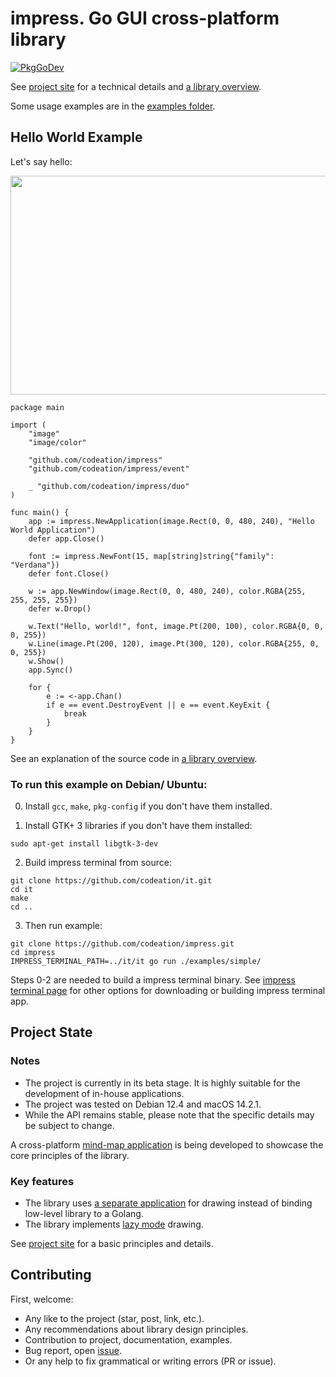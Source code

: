 # impress. Go GUI cross-platform library

[![PkgGoDev](https://pkg.go.dev/badge/github.com/codeation/impress)](https://pkg.go.dev/github.com/codeation/impress)

See [project site](https://codeation.github.io/impress/) for a technical details
and [a library overview](https://codeation.github.io/impress/library-overview.html).

Some usage examples are in the [examples folder](https://github.com/codeation/impress/tree/master/examples).

## Hello World Example

Let's say hello:

<img src="https://codeation.github.io/images/hello_small.png" width="545" height="350" />

```
package main

import (
    "image"
    "image/color"

    "github.com/codeation/impress"
    "github.com/codeation/impress/event"

    _ "github.com/codeation/impress/duo"
)

func main() {
    app := impress.NewApplication(image.Rect(0, 0, 480, 240), "Hello World Application")
    defer app.Close()

    font := impress.NewFont(15, map[string]string{"family": "Verdana"})
    defer font.Close()

    w := app.NewWindow(image.Rect(0, 0, 480, 240), color.RGBA{255, 255, 255, 255})
    defer w.Drop()

    w.Text("Hello, world!", font, image.Pt(200, 100), color.RGBA{0, 0, 0, 255})
    w.Line(image.Pt(200, 120), image.Pt(300, 120), color.RGBA{255, 0, 0, 255})
    w.Show()
    app.Sync()

    for {
        e := <-app.Chan()
        if e == event.DestroyEvent || e == event.KeyExit {
            break
        }
    }
}
```

See an explanation of the source code in [a library overview](https://codeation.github.io/impress/library-overview.html).

### To run this example on Debian/ Ubuntu:

0. Install `gcc`, `make`, `pkg-config` if you don't have them installed.

1. Install GTK+ 3 libraries if you don't have them installed:

```
sudo apt-get install libgtk-3-dev
```

2. Build impress terminal from source:

```
git clone https://github.com/codeation/it.git
cd it
make
cd ..
```

3. Then run example:

```
git clone https://github.com/codeation/impress.git
cd impress
IMPRESS_TERMINAL_PATH=../it/it go run ./examples/simple/
```

Steps 0-2 are needed to build a impress terminal binary. See [impress terminal page](https://codeation.github.io/impress/it-driver.html) for other options for downloading or building impress terminal app.

## Project State

### Notes

- The project is currently in its beta stage. It is highly suitable for the development of in-house applications.
- The project was tested on Debian 12.4 and macOS 14.2.1.
- While the API remains stable, please note that the specific details may be subject to change.

A cross-platform [mind-map application](https://codeation.github.io/lineation/) is being developed to showcase the core principles of the library.

### Key features

- The library uses [a separate application](https://codeation.github.io/impress/it-driver.html) for drawing instead of binding low-level library to a Golang.
- The library implements [lazy mode](https://codeation.github.io/impress/lazy-mode.html) drawing.

See [project site](https://codeation.github.io/impress/) for a basic principles and details.

## Contributing

First, welcome:

- Any like to the project (star, post, link, etc.).
- Any recommendations about library design principles.
- Contribution to project, documentation, examples.
- Bug report, open [issue](https://github.com/codeation/impress/issues).
- Or any help to fix grammatical or writing errors (PR or issue).
